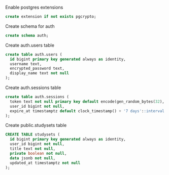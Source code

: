 Enable postgres extensions
```sql
create extension if not exists pgcrypto;
```

Create schema for auth
```sql
create schema auth;
```

Create auth.users table
```sql
create table auth.users (
  id bigint primary key generated always as identity,
  username text,
  encrypted_password text,
  display_name text not null
);
```

Create auth.sessions table
```sql
create table auth.sessions (
  token text not null primary key default encode(gen_random_bytes(32), 'base64'),
  user_id bigint not null,
  expire_at timestamptz default clock_timestamp() + '7 days'::interval
);
```

Create public.studysets table
```sql
CREATE TABLE studysets (
  id bigint primary key generated always as identity,
  user_id bigint not null,
  title text not null,
  private boolean not null,
  data jsonb not null,
  updated_at timestamptz not null
);
```
